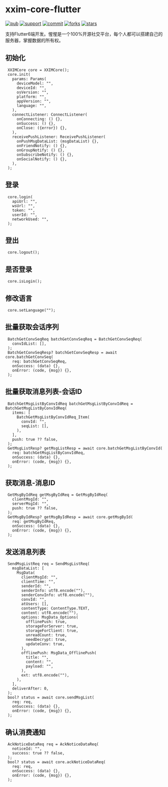 # xxim-core-flutter

[![pub](https://img.shields.io/pub/v/xxim_core_flutter)](https://pub.dev/packages/xxim_core_flutter)
[![support](https://img.shields.io/badge/platform-android%20ios%20linux%20macos%20web%20windows-347dc0)](https://pub.dev/packages/xxim_core_flutter)
[![commit](https://img.shields.io/github/commit-activity/m/cherish-chat/xxim-core-flutter)](https://github.com/cherish-chat/xxim-core-flutter)
[![forks](https://img.shields.io/github/forks/cherish-chat/xxim-core-flutter)](https://github.com/cherish-chat/xxim-core-flutter)
[![stars](https://img.shields.io/github/stars/cherish-chat/xxim-core-flutter)](https://github.com/cherish-chat/xxim-core-flutter)

支持Flutter6端开发。惺惺是一个100%开源社交平台，每个人都可以搭建自己的服务器，掌握数据的所有权。

## 初始化

     XXIMCore core = XXIMCore();
     core.init(
       params: Params(
         deviceModel: "",
         deviceId: "",
         osVersion: "",
         platform: "",
         appVersion: "",
         language: "",
       ),
       connectListener: ConnectListener(
         onConnecting: () {},
         onSuccess: () {},
         onClose: ({error}) {},
       ),
       receivePushListener: ReceivePushListener(
         onPushMsgDataList: (msgDataList) {},
         onFriendNotify: () {},
         onGroupNotify: () {},
         onSubscribeNotify: () {},
         onSocialNotify: () {},
       ),
     );

## 登录

     core.login(
       apiUrl: "",
       wsUrl: "",
       token: "",
       userId: "",
       networkUsed: "",
     );

## 登出

     core.logout();

## 是否登录

     core.isLogin();

## 修改语言

     core.setLanguage("");

## 批量获取会话序列

     BatchGetConvSeqReq batchGetConvSeqReq = BatchGetConvSeqReq(
       convIdList: [],
     );
     BatchGetConvSeqResp? batchGetConvSeqResp = await core.batchGetConvSeq(
       req: batchGetConvSeqReq,
       onSuccess: (data) {},
       onError: (code, {msg}) {},
     );

## 批量获取消息列表-会话ID

     BatchGetMsgListByConvIdReq batchGetMsgListByConvIdReq = BatchGetMsgListByConvIdReq(
       items: [
         BatchGetMsgListByConvIdReq_Item(
           convId: "",
           seqList: [],
         ),
       ],
       push: true ?? false,
     );
     GetMsgListResp? getMsgListResp = await core.batchGetMsgListByConvId(
       req: batchGetMsgListByConvIdReq,
       onSuccess: (data) {},
       onError: (code, {msg}) {},
     );

## 获取消息-消息ID

     GetMsgByIdReq getMsgByIdReq = GetMsgByIdReq(
       clientMsgId: "",
       serverMsgId: "",
       push: true ?? false,
     );
     GetMsgByIdResp? getMsgByIdResp = await core.getMsgById(
       req: getMsgByIdReq,
       onSuccess: (data) {},
       onError: (code, {msg}) {},
     );

## 发送消息列表

     SendMsgListReq req = SendMsgListReq(
       msgDataList: [
         MsgData(
           clientMsgId: "",
           clientTime: "",
           senderId: "",
           senderInfo: utf8.encode(""),
           senderConvInfo: utf8.encode(""),
           convId: "",
           atUsers: [],
           contentType: ContentType.TEXT,
           content: utf8.encode(""),
           options: MsgData_Options(
             offlinePush: true,
             storageForServer: true,
             storageForClient: true,
             unreadCount: true,
             needDecrypt: true,
             updateConv: true,
           ),
           offlinePush: MsgData_OfflinePush(
             title: "",
             content: "",
             payload: "",
           ),
           ext: utf8.encode(""),
         ),
       ],
       deliverAfter: 0,
     );
     bool? status = await core.sendMsgList(
       req: req,
       onSuccess: (data) {},
       onError: (code, {msg}) {},
     );

## 确认消费通知

     AckNoticeDataReq req = AckNoticeDataReq(
       noticeId: "",
       success: true ?? false,
     );
     bool? status = await core.ackNoticeDataReq(
       req: req,
       onSuccess: (data) {},
       onError: (code, {msg}) {},
     );
